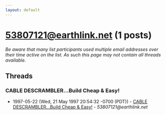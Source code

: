 ```yaml
---
layout: default
---
```


# 53807121@earthlink.net (1 posts)

_Be aware that many list participants used multiple email addresses over their time active on the list. As such this page may not contain all threads available._

## Threads

### CABLE DESCRAMBLER...Build Cheap & Easy!
+ 1997-05-22 (Wed, 21 May 1997 20:54:32 -0700 (PDT)) - [CABLE DESCRAMBLER...Build Cheap & Easy!](/archive/1997/05/042d81e502d3fd039fae51a1f1c575ba7e649c73b63fcc36ddc9875e36b52586) - _53807121@earthlink.net_

